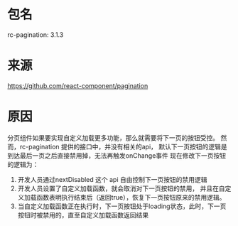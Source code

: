 # 包名
rc-pagination: 3.1.3

# 来源
https://github.com/react-component/pagination

# 原因
分页组件如果要实现自定义加载更多功能，那么就需要将下一页的按钮受控。
然而，rc-pagination 提供的接口中，并没有相关的api，
默认下一页按钮的逻辑是到达最后一页之后直接禁用掉，无法再触发onChange事件
现在修改下一页按钮的逻辑为：
1. 开发人员通过nextDisabled 这个 api 自由控制下一页按钮的禁用逻辑
2. 开发人员设置了自定义加载函数，就会取消对下一页按钮的禁用，
并且在自定义加载函数表明执行结束后（返回true），恢复下一页按钮原来的禁用逻辑。
3. 当自定义加载函数正在执行时，下一页按钮处于loading状态，此时，下一页按钮时被禁用的，直至自定义加载函数返回结果
